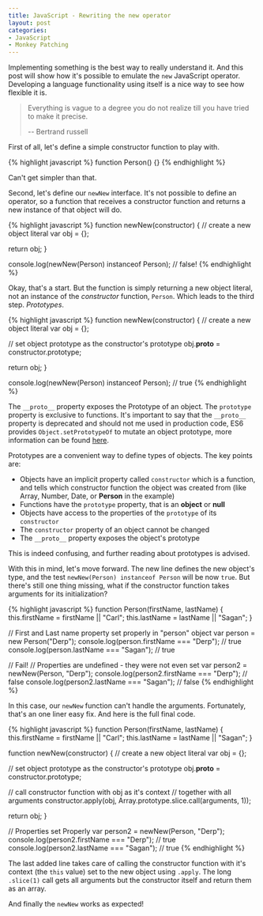 ```yaml
---
title: JavaScript - Rewriting the new operator
layout: post
categories:
- JavaScript
- Monkey Patching
---
```

Implementing something is the best way to really understand it. And this post will show how it's possible to emulate the `new` JavaScript operator. Developing a language functionality using itself is a nice way to see how flexible it is.

<blockquote>
<p>Everything is vague to a degree you do not realize till you have tried to make it precise.</p>
<p>-- Bertrand russell</p>
</blockquote>

First of all, let's define a simple constructor function to play with.

{% highlight javascript %}
function Person() {}
{% endhighlight %}

Can't get simpler than that.

Second, let's define our `newNew` interface. It's not possible to define an operator, so a function that receives a constructor function and returns a new instance of that object will do.

{% highlight javascript %}
function newNew(constructor) {
  // create a new object literal
  var obj = {};

  return obj;
}

console.log(newNew(Person) instanceof Person); // false!
{% endhighlight %}

Okay, that's a start. But the function is simply returning a new object literal, not an instance of the _constructor_ function, `Person`. Which leads to the third step. _Prototypes_.

{% highlight javascript %}
function newNew(constructor) {
  // create a new object literal
  var obj = {};

  // set object prototype as the constructor's prototype
  obj.__proto__ = constructor.prototype;

  return obj;
}

console.log(newNew(Person) instanceof Person); // true
{% endhighlight %}

The `__proto__` property exposes the Prototype of an object. The `prototype` property is exclusive to functions. It's important to say that the `__proto__` property is deprecated and should not me used in production code, ES6 provides `Object.setPrototypeOf` to mutate an object prototype, more information can be found [here](https://developer.mozilla.org/en-US/docs/Web/JavaScript/Reference/Global_Objects/Object/proto).

Prototypes are a convenient way to define types of objects. The key points are:

- Objects have an implicit property called `constructor` which is a function, and tells which constructor function the object was created from (like Array, Number, Date, or **Person** in the example)
- Functions have the `prototype` property, that is an **object** or **null**
- Objects have access to the properties of the `prototype` of its `constructor`
- The `constructor` property of an object cannot be changed
- The `__proto__` property exposes the object's prototype

This is indeed confusing, and further reading about prototypes is advised.

With this in mind, let's move forward. The new line defines the new object's type, and the test `newNew(Person) instanceof Person` will be now `true`. But there's still one thing missing, what if the constructor function takes arguments for its initialization?

{% highlight javascript %}
function Person(firstName, lastName) {
  this.firstName = firstName || "Carl";
  this.lastName  = lastName  || "Sagan";
}

// First and Last name property set properly in "person" object
var person = new Person("Derp");
console.log(person.firstName === "Derp");  // true
console.log(person.lastName  === "Sagan"); // true

// Fail!
// Properties are undefined - they were not even set
var person2 = newNew(Person, "Derp");
console.log(person2.firstName === "Derp");  // false
console.log(person2.lastName  === "Sagan"); // false
{% endhighlight %}

In this case, our `newNew` function can't handle the arguments. Fortunately, that's an one liner easy fix. And here is the full final code.

{% highlight javascript %}
function Person(firstName, lastName) {
  this.firstName = firstName || "Carl";
  this.lastName  = lastName  || "Sagan";
}

function newNew(constructor) {
  // create a new object literal
  var obj = {};

  // set object prototype as the constructor's prototype
  obj.__proto__ = constructor.prototype;

  // call constructor function with obj as it's context
  // together with all arguments
  constructor.apply(obj, Array.prototype.slice.call(arguments, 1));

  return obj;
}

// Properties set Properly
var person2 = newNew(Person, "Derp");
console.log(person2.firstName === "Derp");  // true
console.log(person2.lastName  === "Sagan"); // true
{% endhighlight %}

The last added line takes care of calling the constructor function with it's context (the `this` value) set to the new object using `.apply`. The long `.slice(1)` call gets all arguments but the constructor itself and return them as an array.

And finally the `newNew` works as expected!







